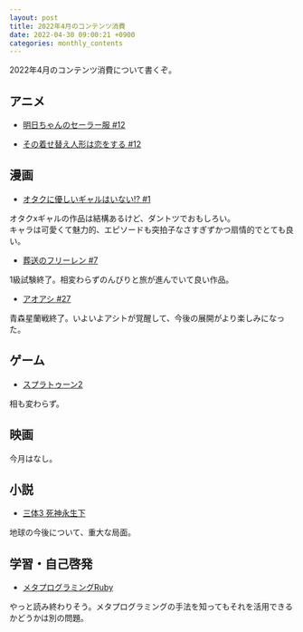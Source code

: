 ```yaml
---
layout: post
title: 2022年4月のコンテンツ消費
date: 2022-04-30 09:00:21 +0900 
categories: monthly_contents
---
```


2022年4月のコンテンツ消費について書くぞ。

## アニメ

- [明日ちゃんのセーラー服 #12](https://annict.com/works/8179)

- [その着せ替え人形は恋をする #12](https://annict.com/works/8365)


## 漫画

- [オタクに優しいギャルはいない!? #1](https://amzn.to/3KuqapM)

オタクxギャルの作品は結構あるけど、ダントツでおもしろい。  
キャラは可愛くて魅力的、エピソードも突拍子なさすぎずかつ扇情的でとても良い。

- [葬送のフリーレン #7](https://amzn.to/37y1k9M)

1級試験終了。相変わらずのんびりと旅が進んでいて良い作品。

- [アオアシ #27](https://amzn.to/3JlanrS)

青森星蘭戦終了。いよいよアシトが覚醒して、今後の展開がより楽しみになった。


## ゲーム

- [スプラトゥーン2](https://amzn.to/3febU6I)

相も変わらず。


## 映画

今月はなし。


## 小説

- [三体3 死神永生下](https://amzn.to/3usbn9e)

地球の今後について、重大な局面。


## 学習・自己啓発

- [メタプログラミングRuby](https://amzn.to/3IOjq5h)

やっと読み終わりそう。メタプログラミングの手法を知ってもそれを活用できるかどうかは別の問題。
